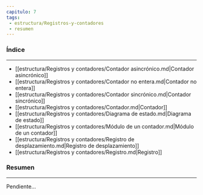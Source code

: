 ```yaml
---
capitulo: 7
tags: 
 - estructura/Registros-y-contadores
 - resumen
---
```

### Índice 
---
* [[estructura/Registros y contadores/Contador asincrónico.md|Contador asincrónico]]
* [[estructura/Registros y contadores/Contador no entera.md|Contador no entera]]
* [[estructura/Registros y contadores/Contador sincrónico.md|Contador sincrónico]]
* [[estructura/Registros y contadores/Contador.md|Contador]]
* [[estructura/Registros y contadores/Diagrama de estado.md|Diagrama de estado]]
* [[estructura/Registros y contadores/Módulo de un contador.md|Módulo de un contador]]
* [[estructura/Registros y contadores/Registro de desplazamiento.md|Registro de desplazamiento]]
* [[estructura/Registros y contadores/Registro.md|Registro]]

### Resumen
---
Pendiente...